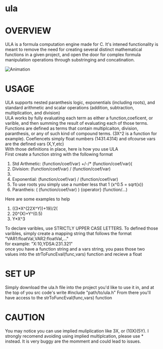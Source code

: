 # ula
 
<h1>OVERVIEW</h1>

<div>ULA is a formula computation engine made for C. It's intened functionality is meant to remove the need for creating several distinct mathematical functions in a given project, and open the door for complex formula manipulation operations through substringing and concatination.</div>

![Animation](https://github.com/user-attachments/assets/96a92e8f-0628-4d8d-aae9-3f57c2852aaf)

<h1>USAGE</h1>
<div>ULA supports nested paranthesis logic, exponentials (including roots), and standard arithmetic and scalar operations (addition, subtraction, multiplication, and division) </div>
<div>ULA works by fully evaluating each term as either a function,coeficent, or varible, and then summing the result of evaluating each of those terms.  Functions are defined as terms that contain multiplcaiton, division, paranthesis, or any of such kind of compound terms. (3X^2 is a function for example). Coefiencets simply float numbers (1431.4314) and ofcourse vars are the defined vars (X,Y,etc) </div>
<div>With those definitions in place, here is how you use ULA</div>
<div>First create a function string with the following format</div>
<ol>
  <li>Std Arthmetic: (function/coef/var) +/-/* (function/coef/var)(</li>
  <li>Division: (function/coef/var) / (function/coef/var)</li>
  <li><li>Exponential: (function/coef/var) / (function/coef/var)</li><li>To use roots you simply use a number less that 1 (x^0.5 = sqrt(x))</li></li>
  <li>Parantheis: ( (function/coef/var) ) {operator} (function/...)</li>
</ol> 
<div>Here are some examples to help</div>
<ol>
  <li>((3*X^(22X^Y))+19)/2(</li>
  <li>20^(X)+Y^(0.5)</li>
  <li>Y*X^3</li>
</ol> 
<div>To declare varibles, use STRICTLY UPPER CASE LETTERS. To defined those varibles, simply create a mapping string that follows the format "VAR1:floatVal,VAR2:floatVal,..."</div>
<div>for example: "X:10,YDSA:231.321"</div>

<div>once you have a function string and a vars string, you pass those two values into the strToFuncEval(func,vars) function and recieve a float</div>
<h1>SET UP</h1>

<div>Simply download the ula.h file into the project you'd like to use it in, and at the top of you src code's write #include "path/to/ula.h" From there you'll have access to the strToFuncEval(func,vars) function</div>

<h1>CAUTION</h1>

<div>You may notice you can use implied muliplication like 3X, or (10X)(5Y). I strongly recomend avoiding using implied multiplcation, please use * instead. It is very buggy are the momment and could lead to issues.</div>
